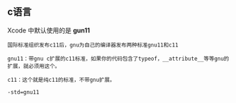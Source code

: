 ## c语言

Xcode 中默认使用的是 **gun11**

```
国际标准组织发布c11后，gnu为自己的编译器发布两种标准gnu11和c11

gnu11：带gnu c扩展的c11标准，如果你的代码包含了typeof，__attribute__等等gnu的扩展，就必须用这个。

c11：这个就是纯c11的标准，不带gnu扩展。

-std=gnu11

```

